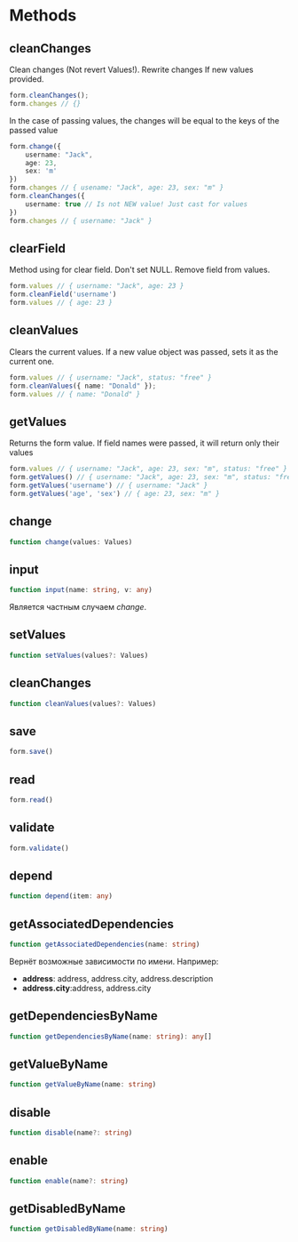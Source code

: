 # Methods

## cleanChanges
Clean changes (Not revert Values!). Rewrite changes If new values provided.
```ts
form.cleanChanges();
form.changes // {}
```
In the case of passing values, the changes will be equal to the keys of the passed value
```ts
form.change({
    username: "Jack",
    age: 23,
    sex: 'm'
})
form.changes // { usename: "Jack", age: 23, sex: "m" }
form.cleanChanges({
    username: true // Is not NEW value! Just cast for values
})
form.changes // { username: "Jack" }
```

## clearField
Method using for clear field. Don't set NULL. Remove field from values.
```ts
form.values // { username: "Jack", age: 23 }
form.cleanField('username')
form.values // { age: 23 }
```

## cleanValues

Clears the current values. If a new value object was passed, sets it as the current one.
```ts
form.values // { username: "Jack", status: "free" }
form.cleanValues({ name: "Donald" });
form.values // { name: "Donald" }
```

## getValues
Returns the form value. If field names were passed, it will return only their values
```ts
form.values // { username: "Jack", age: 23, sex: "m", status: "free" }
form.getValues() // { username: "Jack", age: 23, sex: "m", status: "free" }
form.getValues('username') // { username: "Jack" }
form.getValues('age', 'sex') // { age: 23, sex: "m" }
```

## change
```ts
function change(values: Values)
```

## input
```ts
function input(name: string, v: any)
```
Является частным случаем *change*.

## setValues
```ts
function setValues(values?: Values)
```

## cleanChanges
```ts
function cleanValues(values?: Values)
```

## save
```ts
form.save()
```

## read
```ts
form.read()
```

## validate
```ts
form.validate()
```

## depend
```ts
function depend(item: any)
```

## getAssociatedDependencies
```ts
function getAssociatedDependencies(name: string)
```
Вернёт возможные зависимости по имени. Например:
- **address**: address, address.city, address.description
- **address.city**:address, address.city

## getDependenciesByName
```ts
function getDependenciesByName(name: string): any[]
```

## getValueByName
```ts
function getValueByName(name: string)
```

## disable
```ts
function disable(name?: string)
```

## enable
```ts
function enable(name?: string)
```

## getDisabledByName
```ts
function getDisabledByName(name: string)
```

